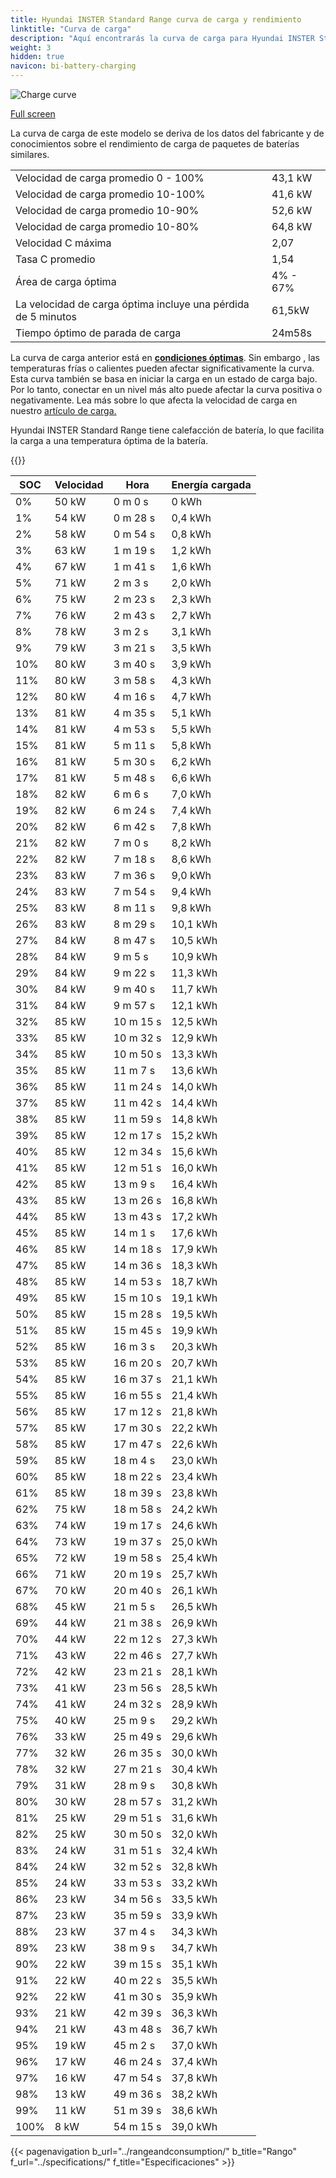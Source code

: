 ```yaml
---
title: Hyundai INSTER Standard Range curva de carga y rendimiento
linktitle: "Curva de carga"
description: "Aquí encontrarás la curva de carga para Hyundai INSTER Standard Range."
weight: 3
hidden: true
navicon: bi-battery-charging
---
```

<!-- markdownlint-disable MD033 -->
<img src="/images/models/hyundai/inster/inster_standard_range/chargingcurve.svg" alt="Charge curve" class="img-fluid">

[Full screen](/images/models/hyundai/inster/inster_standard_range/chargingcurve.svg)


<div class="alert alert-primary" role="alert">
La curva de carga de este modelo se deriva de los datos del fabricante y de conocimientos sobre el rendimiento de carga de paquetes de baterías similares.
</div>
<table class="table table-striped border">
<tbody>
<tr>
<td>Velocidad de carga promedio 0 - 100%</td><td>43,1 kW</td>
</tr>
<tr>
<td>Velocidad de carga promedio 10-100%</td><td>41,6 kW</td>
</tr>
<tr>
<td>Velocidad de carga promedio 10-90%</td><td>52,6 kW</td>
</tr>
<tr>
<td>Velocidad de carga promedio 10-80%</td><td>64,8 kW</td>
</tr>
<tr>
<td>Velocidad C máxima</td><td>2,07</td>
</tr>
<tr>
<td>Tasa C promedio</td><td>1,54</td>
</tr>
<tr>
<td>Área de carga óptima</td><td>4% - 67%</td>
</tr>
<tr>
<td>La velocidad de carga óptima incluye una pérdida de 5 minutos</td><td>61,5kW</td>
</tr>
<tr>
<td>Tiempo óptimo de parada de carga</td><td>24m58s</td>
</tr>
</tbody>
</table>


La curva de carga anterior está en **[condiciones óptimas](../../../../../technology/battery/charging/#temperatura)**. Sin embargo , las temperaturas frías o calientes pueden afectar significativamente la curva. Esta curva también se basa en iniciar la carga en un estado de carga bajo. Por lo tanto, conectar en un nivel más alto puede afectar la curva positiva o negativamente. Lea más sobre lo que afecta la velocidad de carga en nuestro [artículo de carga.](../../../../../technology/battery/charging/)


Hyundai INSTER Standard Range tiene calefacción de batería, lo que facilita la carga a una temperatura óptima de la batería.


{{<evkxdisplayaddarticle />}}
<table class="table table-striped border">
<thead>
<tr><th>SOC</th><th>Velocidad</th><th>Hora</th><th>Energía cargada</th></tr>
</thead>
<tbody>
<tr>
<td>0%</td><td>50 kW</td><td> 0 m 0 s </td><td>0 kWh </td>
</tr>
<tr>
<td>1%</td><td>54 kW</td><td> 0 m 28 s </td><td>0,4 kWh </td>
</tr>
<tr>
<td>2%</td><td>58 kW</td><td> 0 m 54 s </td><td>0,8 kWh </td>
</tr>
<tr>
<td>3%</td><td>63 kW</td><td> 1 m 19 s </td><td>1,2 kWh </td>
</tr>
<tr>
<td>4%</td><td>67 kW</td><td> 1 m 41 s </td><td>1,6 kWh </td>
</tr>
<tr>
<td>5%</td><td>71 kW</td><td> 2 m 3 s </td><td>2,0 kWh </td>
</tr>
<tr>
<td>6%</td><td>75 kW</td><td> 2 m 23 s </td><td>2,3 kWh </td>
</tr>
<tr>
<td>7%</td><td>76 kW</td><td> 2 m 43 s </td><td>2,7 kWh </td>
</tr>
<tr>
<td>8%</td><td>78 kW</td><td> 3 m 2 s </td><td>3,1 kWh </td>
</tr>
<tr>
<td>9%</td><td>79 kW</td><td> 3 m 21 s </td><td>3,5 kWh </td>
</tr>
<tr>
<td>10%</td><td>80 kW</td><td> 3 m 40 s </td><td>3,9 kWh </td>
</tr>
<tr>
<td>11%</td><td>80 kW</td><td> 3 m 58 s </td><td>4,3 kWh </td>
</tr>
<tr>
<td>12%</td><td>80 kW</td><td> 4 m 16 s </td><td>4,7 kWh </td>
</tr>
<tr>
<td>13%</td><td>81 kW</td><td> 4 m 35 s </td><td>5,1 kWh </td>
</tr>
<tr>
<td>14%</td><td>81 kW</td><td> 4 m 53 s </td><td>5,5 kWh </td>
</tr>
<tr>
<td>15%</td><td>81 kW</td><td> 5 m 11 s </td><td>5,8 kWh </td>
</tr>
<tr>
<td>16%</td><td>81 kW</td><td> 5 m 30 s </td><td>6,2 kWh </td>
</tr>
<tr>
<td>17%</td><td>81 kW</td><td> 5 m 48 s </td><td>6,6 kWh </td>
</tr>
<tr>
<td>18%</td><td>82 kW</td><td> 6 m 6 s </td><td>7,0 kWh </td>
</tr>
<tr>
<td>19%</td><td>82 kW</td><td> 6 m 24 s </td><td>7,4 kWh </td>
</tr>
<tr>
<td>20%</td><td>82 kW</td><td> 6 m 42 s </td><td>7,8 kWh </td>
</tr>
<tr>
<td>21%</td><td>82 kW</td><td> 7 m 0 s </td><td>8,2 kWh </td>
</tr>
<tr>
<td>22%</td><td>82 kW</td><td> 7 m 18 s </td><td>8,6 kWh </td>
</tr>
<tr>
<td>23%</td><td>83 kW</td><td> 7 m 36 s </td><td>9,0 kWh </td>
</tr>
<tr>
<td>24%</td><td>83 kW</td><td> 7 m 54 s </td><td>9,4 kWh </td>
</tr>
<tr>
<td>25%</td><td>83 kW</td><td> 8 m 11 s </td><td>9,8 kWh </td>
</tr>
<tr>
<td>26%</td><td>83 kW</td><td> 8 m 29 s </td><td>10,1 kWh </td>
</tr>
<tr>
<td>27%</td><td>84 kW</td><td> 8 m 47 s </td><td>10,5 kWh </td>
</tr>
<tr>
<td>28%</td><td>84 kW</td><td> 9 m 5 s </td><td>10,9 kWh </td>
</tr>
<tr>
<td>29%</td><td>84 kW</td><td> 9 m 22 s </td><td>11,3 kWh </td>
</tr>
<tr>
<td>30%</td><td>84 kW</td><td> 9 m 40 s </td><td>11,7 kWh </td>
</tr>
<tr>
<td>31%</td><td>84 kW</td><td> 9 m 57 s </td><td>12,1 kWh </td>
</tr>
<tr>
<td>32%</td><td>85 kW</td><td> 10 m 15 s </td><td>12,5 kWh </td>
</tr>
<tr>
<td>33%</td><td>85 kW</td><td> 10 m 32 s </td><td>12,9 kWh </td>
</tr>
<tr>
<td>34%</td><td>85 kW</td><td> 10 m 50 s </td><td>13,3 kWh </td>
</tr>
<tr>
<td>35%</td><td>85 kW</td><td> 11 m 7 s </td><td>13,6 kWh </td>
</tr>
<tr>
<td>36%</td><td>85 kW</td><td> 11 m 24 s </td><td>14,0 kWh </td>
</tr>
<tr>
<td>37%</td><td>85 kW</td><td> 11 m 42 s </td><td>14,4 kWh </td>
</tr>
<tr>
<td>38%</td><td>85 kW</td><td> 11 m 59 s </td><td>14,8 kWh </td>
</tr>
<tr>
<td>39%</td><td>85 kW</td><td> 12 m 17 s </td><td>15,2 kWh </td>
</tr>
<tr>
<td>40%</td><td>85 kW</td><td> 12 m 34 s </td><td>15,6 kWh </td>
</tr>
<tr>
<td>41%</td><td>85 kW</td><td> 12 m 51 s </td><td>16,0 kWh </td>
</tr>
<tr>
<td>42%</td><td>85 kW</td><td> 13 m 9 s </td><td>16,4 kWh </td>
</tr>
<tr>
<td>43%</td><td>85 kW</td><td> 13 m 26 s </td><td>16,8 kWh </td>
</tr>
<tr>
<td>44%</td><td>85 kW</td><td> 13 m 43 s </td><td>17,2 kWh </td>
</tr>
<tr>
<td>45%</td><td>85 kW</td><td> 14 m 1 s </td><td>17,6 kWh </td>
</tr>
<tr>
<td>46%</td><td>85 kW</td><td> 14 m 18 s </td><td>17,9 kWh </td>
</tr>
<tr>
<td>47%</td><td>85 kW</td><td> 14 m 36 s </td><td>18,3 kWh </td>
</tr>
<tr>
<td>48%</td><td>85 kW</td><td> 14 m 53 s </td><td>18,7 kWh </td>
</tr>
<tr>
<td>49%</td><td>85 kW</td><td> 15 m 10 s </td><td>19,1 kWh </td>
</tr>
<tr>
<td>50%</td><td>85 kW</td><td> 15 m 28 s </td><td>19,5 kWh </td>
</tr>
<tr>
<td>51%</td><td>85 kW</td><td> 15 m 45 s </td><td>19,9 kWh </td>
</tr>
<tr>
<td>52%</td><td>85 kW</td><td> 16 m 3 s </td><td>20,3 kWh </td>
</tr>
<tr>
<td>53%</td><td>85 kW</td><td> 16 m 20 s </td><td>20,7 kWh </td>
</tr>
<tr>
<td>54%</td><td>85 kW</td><td> 16 m 37 s </td><td>21,1 kWh </td>
</tr>
<tr>
<td>55%</td><td>85 kW</td><td> 16 m 55 s </td><td>21,4 kWh </td>
</tr>
<tr>
<td>56%</td><td>85 kW</td><td> 17 m 12 s </td><td>21,8 kWh </td>
</tr>
<tr>
<td>57%</td><td>85 kW</td><td> 17 m 30 s </td><td>22,2 kWh </td>
</tr>
<tr>
<td>58%</td><td>85 kW</td><td> 17 m 47 s </td><td>22,6 kWh </td>
</tr>
<tr>
<td>59%</td><td>85 kW</td><td> 18 m 4 s </td><td>23,0 kWh </td>
</tr>
<tr>
<td>60%</td><td>85 kW</td><td> 18 m 22 s </td><td>23,4 kWh </td>
</tr>
<tr>
<td>61%</td><td>85 kW</td><td> 18 m 39 s </td><td>23,8 kWh </td>
</tr>
<tr>
<td>62%</td><td>75 kW</td><td> 18 m 58 s </td><td>24,2 kWh </td>
</tr>
<tr>
<td>63%</td><td>74 kW</td><td> 19 m 17 s </td><td>24,6 kWh </td>
</tr>
<tr>
<td>64%</td><td>73 kW</td><td> 19 m 37 s </td><td>25,0 kWh </td>
</tr>
<tr>
<td>65%</td><td>72 kW</td><td> 19 m 58 s </td><td>25,4 kWh </td>
</tr>
<tr>
<td>66%</td><td>71 kW</td><td> 20 m 19 s </td><td>25,7 kWh </td>
</tr>
<tr>
<td>67%</td><td>70 kW</td><td> 20 m 40 s </td><td>26,1 kWh </td>
</tr>
<tr>
<td>68%</td><td>45 kW</td><td> 21 m 5 s </td><td>26,5 kWh </td>
</tr>
<tr>
<td>69%</td><td>44 kW</td><td> 21 m 38 s </td><td>26,9 kWh </td>
</tr>
<tr>
<td>70%</td><td>44 kW</td><td> 22 m 12 s </td><td>27,3 kWh </td>
</tr>
<tr>
<td>71%</td><td>43 kW</td><td> 22 m 46 s </td><td>27,7 kWh </td>
</tr>
<tr>
<td>72%</td><td>42 kW</td><td> 23 m 21 s </td><td>28,1 kWh </td>
</tr>
<tr>
<td>73%</td><td>41 kW</td><td> 23 m 56 s </td><td>28,5 kWh </td>
</tr>
<tr>
<td>74%</td><td>41 kW</td><td> 24 m 32 s </td><td>28,9 kWh </td>
</tr>
<tr>
<td>75%</td><td>40 kW</td><td> 25 m 9 s </td><td>29,2 kWh </td>
</tr>
<tr>
<td>76%</td><td>33 kW</td><td> 25 m 49 s </td><td>29,6 kWh </td>
</tr>
<tr>
<td>77%</td><td>32 kW</td><td> 26 m 35 s </td><td>30,0 kWh </td>
</tr>
<tr>
<td>78%</td><td>32 kW</td><td> 27 m 21 s </td><td>30,4 kWh </td>
</tr>
<tr>
<td>79%</td><td>31 kW</td><td> 28 m 9 s </td><td>30,8 kWh </td>
</tr>
<tr>
<td>80%</td><td>30 kW</td><td> 28 m 57 s </td><td>31,2 kWh </td>
</tr>
<tr>
<td>81%</td><td>25 kW</td><td> 29 m 51 s </td><td>31,6 kWh </td>
</tr>
<tr>
<td>82%</td><td>25 kW</td><td> 30 m 50 s </td><td>32,0 kWh </td>
</tr>
<tr>
<td>83%</td><td>24 kW</td><td> 31 m 51 s </td><td>32,4 kWh </td>
</tr>
<tr>
<td>84%</td><td>24 kW</td><td> 32 m 52 s </td><td>32,8 kWh </td>
</tr>
<tr>
<td>85%</td><td>24 kW</td><td> 33 m 53 s </td><td>33,2 kWh </td>
</tr>
<tr>
<td>86%</td><td>23 kW</td><td> 34 m 56 s </td><td>33,5 kWh </td>
</tr>
<tr>
<td>87%</td><td>23 kW</td><td> 35 m 59 s </td><td>33,9 kWh </td>
</tr>
<tr>
<td>88%</td><td>23 kW</td><td> 37 m 4 s </td><td>34,3 kWh </td>
</tr>
<tr>
<td>89%</td><td>23 kW</td><td> 38 m 9 s </td><td>34,7 kWh </td>
</tr>
<tr>
<td>90%</td><td>22 kW</td><td> 39 m 15 s </td><td>35,1 kWh </td>
</tr>
<tr>
<td>91%</td><td>22 kW</td><td> 40 m 22 s </td><td>35,5 kWh </td>
</tr>
<tr>
<td>92%</td><td>22 kW</td><td> 41 m 30 s </td><td>35,9 kWh </td>
</tr>
<tr>
<td>93%</td><td>21 kW</td><td> 42 m 39 s </td><td>36,3 kWh </td>
</tr>
<tr>
<td>94%</td><td>21 kW</td><td> 43 m 48 s </td><td>36,7 kWh </td>
</tr>
<tr>
<td>95%</td><td>19 kW</td><td> 45 m 2 s </td><td>37,0 kWh </td>
</tr>
<tr>
<td>96%</td><td>17 kW</td><td> 46 m 24 s </td><td>37,4 kWh </td>
</tr>
<tr>
<td>97%</td><td>16 kW</td><td> 47 m 54 s </td><td>37,8 kWh </td>
</tr>
<tr>
<td>98%</td><td>13 kW</td><td> 49 m 36 s </td><td>38,2 kWh </td>
</tr>
<tr>
<td>99%</td><td>11 kW</td><td> 51 m 39 s </td><td>38,6 kWh </td>
</tr>
<tr>
<td>100%</td><td>8 kW</td><td> 54 m 15 s </td><td>39,0 kWh </td>
</tr>
</tbody>
</table>


{{< pagenavigation b_url="../rangeandconsumption/" b_title="Rango" f_url="../specifications/" f_title="Especificaciones" >}}
